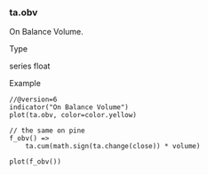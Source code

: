 ### ta.obv

On Balance Volume.

Type

series float

Example

```
//@version=6  
indicator("On Balance Volume")  
plot(ta.obv, color=color.yellow)  
  
// the same on pine  
f_obv() =>  
    ta.cum(math.sign(ta.change(close)) * volume)  
  
plot(f_obv())
```
